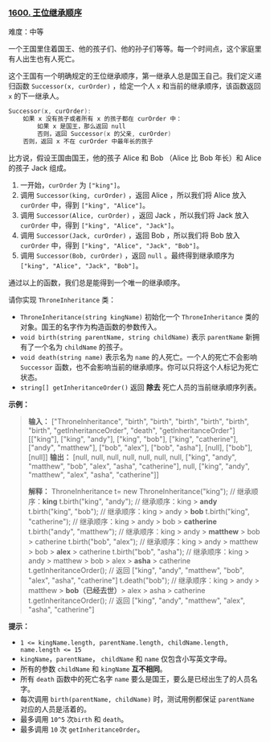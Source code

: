### [1600\. 王位继承顺序](https://leetcode.cn/problems/throne-inheritance/)

难度：中等

一个王国里住着国王、他的孩子们、他的孙子们等等。每一个时间点，这个家庭里有人出生也有人死亡。

这个王国有一个明确规定的王位继承顺序，第一继承人总是国王自己。我们定义递归函数 `Successor(x, curOrder)` ，给定一个人 `x` 和当前的继承顺序，该函数返回 `x` 的下一继承人。

```c
Successor(x, curOrder):
    如果 x 没有孩子或者所有 x 的孩子都在 curOrder 中：
        如果 x 是国王，那么返回 null
        否则，返回 Successor(x 的父亲, curOrder)
    否则，返回 x 不在 curOrder 中最年长的孩子
```

比方说，假设王国由国王，他的孩子 Alice 和 Bob （Alice 比 Bob 年长）和 Alice 的孩子 Jack 组成。

1. 一开始，`curOrder` 为 `["king"]`。
2. 调用 `Successor(king, curOrder)` ，返回 Alice ，所以我们将 Alice 放入 `curOrder` 中，得到 `["king", "Alice"]`。
3. 调用 `Successor(Alice, curOrder)` ，返回 Jack ，所以我们将 Jack 放入 `curOrder` 中，得到 `["king", "Alice", "Jack"]`。
4. 调用 `Successor(Jack, curOrder)` ，返回 Bob ，所以我们将 Bob 放入 `curOrder` 中，得到 `["king", "Alice", "Jack", "Bob"]`。
5. 调用 `Successor(Bob, curOrder)` ，返回 `null` 。最终得到继承顺序为 `["king", "Alice", "Jack", "Bob"]`。

通过以上的函数，我们总是能得到一个唯一的继承顺序。

请你实现 `ThroneInheritance` 类：

- `ThroneInheritance(string kingName)` 初始化一个 `ThroneInheritance` 类的对象。国王的名字作为构造函数的参数传入。
- `void birth(string parentName, string childName)` 表示 `parentName` 新拥有了一个名为 `childName` 的孩子。
- `void death(string name)` 表示名为 `name` 的人死亡。一个人的死亡不会影响 `Successor` 函数，也不会影响当前的继承顺序。你可以只将这个人标记为死亡状态。
- `string[] getInheritanceOrder()` 返回 **除去** 死亡人员的当前继承顺序列表。

**示例：**

> **输入：**
> ["ThroneInheritance", "birth", "birth", "birth", "birth", "birth", "birth", "getInheritanceOrder", "death", "getInheritanceOrder"]
> \[["king"], ["king", "andy"], ["king", "bob"], ["king", "catherine"], ["andy", "matthew"], ["bob", "alex"], ["bob", "asha"], [null], ["bob"], [null]]
> **输出：**
> \[null, null, null, null, null, null, null, ["king", "andy", "matthew", "bob", "alex", "asha", "catherine"], null, ["king", "andy", "matthew", "alex", "asha", "catherine"]]
>  
> **解释：**
> ThroneInheritance t= new ThroneInheritance("king"); // 继承顺序：**king**
> t.birth("king", "andy"); // 继承顺序：king > **andy**
> t.birth("king", "bob"); // 继承顺序：king > andy > **bob**
> t.birth("king", "catherine"); // 继承顺序：king > andy > bob > **catherine**
> t.birth("andy", "matthew"); // 继承顺序：king > andy > **matthew** > bob > catherine
> t.birth("bob", "alex"); // 继承顺序：king > andy > matthew > bob > **alex** > catherine
> t.birth("bob", "asha"); // 继承顺序：king > andy > matthew > bob > alex > **asha** > catherine
> t.getInheritanceOrder(); // 返回 ["king", "andy", "matthew", "bob", "alex", "asha", "catherine"]
> t.death("bob"); // 继承顺序：king > andy > matthew > **bob（已经去世）**> alex > asha > catherine
> t.getInheritanceOrder(); // 返回 ["king", "andy", "matthew", "alex", "asha", "catherine"]

**提示：**

- `1 <= kingName.length, parentName.length, childName.length, name.length <= 15`
- `kingName`，`parentName`， `childName` 和 `name` 仅包含小写英文字母。
- 所有的参数 `childName` 和 `kingName` **互不相同**。
- 所有 `death` 函数中的死亡名字 `name` 要么是国王，要么是已经出生了的人员名字。
- 每次调用 `birth(parentName, childName)` 时，测试用例都保证 `parentName` 对应的人员是活着的。
- 最多调用 `10^5` 次`birth` 和 `death`。
- 最多调用 `10` 次 `getInheritanceOrder`。
